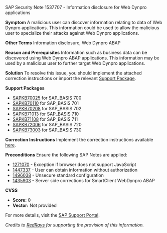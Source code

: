 SAP Security Note 1537707 - Information disclosure for Web Dynpro applications

**Symptom**
A malicious user can discover information relating to data of Web Dynpro applications. This information could be used to allow the malicious user to specialize their attacks against Web Dynpro applications.

**Other Terms**
Information disclosure, Web Dynpro ABAP

**Reason and Prerequisites**
Information such as business data can be discovered using Web Dynpro ABAP applications. This information may be used by a malicious user to further target Web Dynpro applications.

**Solution**
To resolve this issue, you should implement the attached correction instructions or import the relevant [Support Package](https://me.sap.com/supportpackage/SAPKB70025).

**Support Packages**
- [SAPKB70025](https://me.sap.com/supportpackage/SAPKB70025) for SAP_BASIS 700
- [SAPKB70110](https://me.sap.com/supportpackage/SAPKB70110) for SAP_BASIS 701
- [SAPKB70208](https://me.sap.com/supportpackage/SAPKB70208) for SAP_BASIS 702
- [SAPKB71013](https://me.sap.com/supportpackage/SAPKB71013) for SAP_BASIS 710
- [SAPKB71108](https://me.sap.com/supportpackage/SAPKB71108) for SAP_BASIS 711
- [SAPKB72006](https://me.sap.com/supportpackage/SAPKB72006) for SAP_BASIS 720
- [SAPKB73003](https://me.sap.com/supportpackage/SAPKB73003) for SAP_BASIS 730

**Correction Instructions**
Implement the correction instructions available [here](https://me.sap.com/corrins/0001537707/41).

**Preconditions**
Ensure the following SAP Notes are applied:
- [1271070](https://me.sap.com/notes/1271070) - Exception if browser does not support JavaScript
- [1447337](https://me.sap.com/notes/1447337) - User can obtain information without authorization
- [1496038](https://me.sap.com/notes/1496038) - Unsecure standard configuration
- [1435903](https://me.sap.com/notes/1435903) - Server side corrections for SmartClient WebDynpro ABAP

**CVSS**
- **Score:** 0
- **Vector:** Not provided

For more details, visit the [SAP Support Portal](https://me.sap.com/).

*Credits to [RedRays](https://redrays.io) for supporting the provision of this information.*